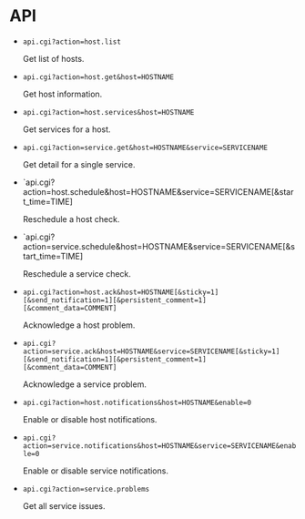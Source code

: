 API
===

* `api.cgi?action=host.list`

	Get list of hosts.

* `api.cgi?action=host.get&host=HOSTNAME`

	Get host information.

* `api.cgi?action=host.services&host=HOSTNAME`

	Get services for a host.

* `api.cgi?action=service.get&host=HOSTNAME&service=SERVICENAME`

	Get detail for a single service.

* `api.cgi?action=host.schedule&host=HOSTNAME&service=SERVICENAME[&start_time=TIME]

	Reschedule a host check.

* `api.cgi?action=service.schedule&host=HOSTNAME&service=SERVICENAME[&start_time=TIME]

	Reschedule a service check.

* `api.cgi?action=host.ack&host=HOSTNAME[&sticky=1][&send_notification=1][&persistent_comment=1][&comment_data=COMMENT]`

	Acknowledge a host problem.

* `api.cgi?action=service.ack&host=HOSTNAME&service=SERVICENAME[&sticky=1][&send_notification=1][&persistent_comment=1][&comment_data=COMMENT]`

	Acknowledge a service problem.

* `api.cgi?action=host.notifications&host=HOSTNAME&enable=0`

	Enable or disable host notifications.

* `api.cgi?action=service.notifications&host=HOSTNAME&service=SERVICENAME&enable=0`

	Enable or disable service notifications.

* `api.cgi?action=service.problems`

	Get all service issues.


